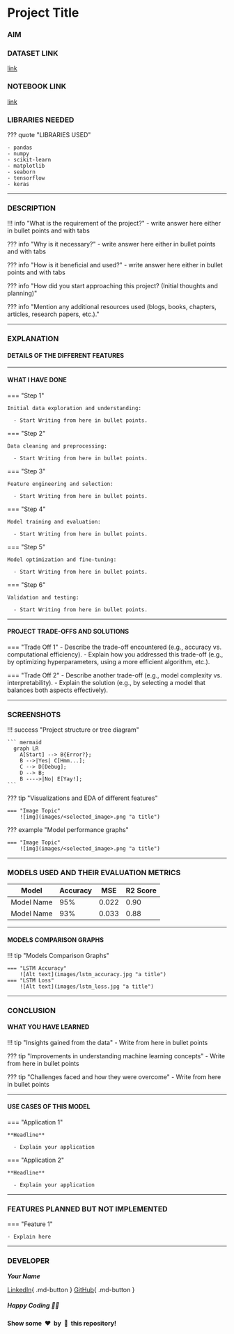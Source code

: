 <!-- REMOVE ALL THE COMMENTED PART AFTER WRITING YOUR DOCUMENTATION. -->
<!-- IT IS ONLY FOR YOUR HELP AND REQUIREMENTS OF THIS PROJECT. -->
<!-- TAKE REFRENCE FROM '.\docs\NLP\projects\twitter_sentiment_analysis\README.md' -->

# Project Title 

### AIM 
<!-- In 1 single line -->


### DATASET LINK 
<!-- Attach the link of the Dataset -->
[link](link)


### NOTEBOOK LINK 
<!-- Mention your notebook link where you have solve it either on Kaggle or Collab Link or Drive Link. -->
[link](link)


### LIBRARIES NEEDED
<!-- Mention it in bullet points either in numbering or simple dots -->
<!-- List the libraries required for the project -->

??? quote "LIBRARIES USED"

    - pandas
    - numpy
    - scikit-learn
    - matplotlib
    - seaborn
    - tensorflow
    - keras

--- 

### DESCRIPTION 
<!-- Properly describe the project. Provide the answer of all the questions,
what is the requirement of the project?, 
why is it necessary?, 
how is it beneficial and used?, 
how did you start approaching this project?, 
Any additional resources used like blogs reading, books reading (mention the name of book along with the pages you have read)?
etc. -->

<!-- Provide a comprehensive overview of the project -->

!!! info "What is the requirement of the project?"
    - write answer here either in bullet points and with tabs 

??? info "Why is it necessary?"
    - write answer here either in bullet points and with tabs 

??? info "How is it beneficial and used?"
    - write answer here either in bullet points and with tabs 

??? info "How did you start approaching this project? (Initial thoughts and planning)"

??? info "Mention any additional resources used (blogs, books, chapters, articles, research papers, etc.)."


--- 

### EXPLANATION 

#### DETAILS OF THE DIFFERENT FEATURES 
<!-- Elaborate the features as mentioned in the issues, perfoming any googling to learn about the features -->
<!-- Describe the key features of the project, explaining each one in detail. -->


--- 

#### WHAT I HAVE DONE 
<!-- Write this in steps not in too much long paragraphs. -->
<!-- Outline the steps taken during the project -->
<!-- Steps -->

=== "Step 1"

    Initial data exploration and understanding:

      - Start Writing from here in bullet points.

=== "Step 2"

    Data cleaning and preprocessing:

      - Start Writing from here in bullet points.

=== "Step 3"

    Feature engineering and selection:

      - Start Writing from here in bullet points.

=== "Step 4"

    Model training and evaluation:

      - Start Writing from here in bullet points.

=== "Step 5"

    Model optimization and fine-tuning:

      - Start Writing from here in bullet points.

=== "Step 6"

    Validation and testing:

      - Start Writing from here in bullet points.

--- 

#### PROJECT TRADE-OFFS AND SOLUTIONS 
<!-- Explain the trade-offs encountered during the project and how you addressed them and the solutions implemented to manage them -->

=== "Trade Off 1"
    - Describe the trade-off encountered (e.g., accuracy vs. computational efficiency).
      - Explain how you addressed this trade-off (e.g., by optimizing hyperparameters, using a more efficient algorithm, etc.).

=== "Trade Off 2"
    - Describe another trade-off (e.g., model complexity vs. interpretability).
      - Explain the solution (e.g., by selecting a model that balances both aspects effectively).

--- 

### SCREENSHOTS 
<!-- Attach the screenshots and images of tree diagram of project approaching, Visualization and EDA of different features, etc. -->
<!-- Include relevant screenshots and images -->

!!! success "Project structure or tree diagram"

    ``` mermaid
      graph LR
        A[Start] --> B{Error?};
        B -->|Yes| C[Hmm...];
        C --> D[Debug];
        D --> B;
        B ---->|No| E[Yay!];
    ```

??? tip "Visualizations and EDA of different features"

    === "Image Topic"
        ![img](images/<selected_image>.png "a title")

??? example "Model performance graphs"

    === "Image Topic"
        ![img](images/<selected_image>.png "a title")

--- 

### MODELS USED AND THEIR EVALUATION METRICS 
<!-- If you have used any model, Provide this data in tabular form with, Accuracy, MSE, R2 Score -->

|    Model   | Accuracy |  MSE  | R2 Score |
|------------|----------|-------|----------|
| Model Name |    95%   | 0.022 |   0.90   |
| Model Name |    93%   | 0.033 |   0.88   |

--- 

#### MODELS COMPARISON GRAPHS 
<!-- Attach the images and screenshots of models accuracy and losses graphs. -->

!!! tip "Models Comparison Graphs"

    === "LSTM Accuracy"
        ![Alt text](images/lstm_accuracy.jpg "a title")
    === "LSTM Loss"
        ![Alt text](images/lstm_loss.jpg "a title")

--- 

### CONCLUSION 

#### WHAT YOU HAVE LEARNED 
<!-- Summarize the key learnings from the project -->

!!! tip "Insights gained from the data"
    - Write from here in bullet points

??? tip "Improvements in understanding machine learning concepts"
    - Write from here in bullet points

??? tip "Challenges faced and how they were overcome"
    - Write from here in bullet points

--- 

#### USE CASES OF THIS MODEL 
<!-- At least 2 fields in the real world -->
<!-- Describe at least two real-world applications of the model -->

=== "Application 1"

    **Headline**
    
      - Explain your application

=== "Application 2"

    **Headline**
    
      - Explain your application

--- 

### FEATURES PLANNED BUT NOT IMPLEMENTED 
<!-- Mention any additional features or aspects you wanted to integrate but couldn't due to lack of knowledge or other constraints. -->
<!-- Describe the features or aspects you intended to implement but couldn't -->

=== "Feature 1"

    - Explain here

--- 

### **DEVELOPER**
***Your Name***

[LinkedIn](https://www.linkedin.com/in/<your-user-name>){ .md-button }
[GitHub](https://www.github.com/<your-user-name>){ .md-button }

##### Happy Coding 🧑‍💻
#### Show some &nbsp;❤️&nbsp; by &nbsp;🌟&nbsp; this repository!
